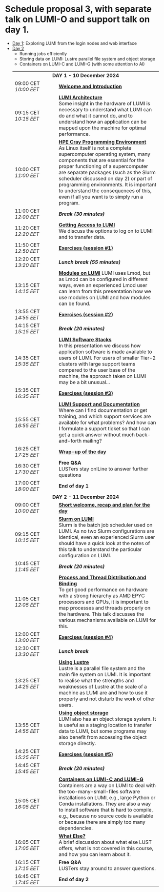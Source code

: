 # Schedule proposal 3, with separate talk on LUMI-O and support talk on day 1.

<ul>
    <li/><a href="#Day1">Day 1</a>: Exploring LUMI from the login nodes and web interface
    <li/><a href="#Day2">Day 2</a>
        <ul>
            <li/>Running jobs efficiently
            <li/>Storing data on LUMI: Lustre parallel file system and object storage
            <li/>Containers on LUMI-C and LUMI-G (with some attention to AI)
</ul>

<table style="text-align: left;">
<tbody>
<!--
DAY 1
-->
    <tr>
        <td colspan="2" align="center">
            <a name="Day1"><b>DAY 1 - 10 December 2024</b></a>
        </td>
    </tr>
    <tr>
        <td style="width:8em">
            09:00 CET
            <br/><em>10:00 EET</em>
        </td>
        <td><b><a href="../MI01-IntroductionCourse/">Welcome and Introduction</a></b>
        <!--<br/><em>Presenters: Kurt Lust (LUST) and Jørn Dietze (LUST)</em>-->
        </td>
    </tr>
    <tr>
        <td>
            09:15 CET
            <br/><em>10:15 EET</em>
        </td>
        <td><b><a href="../M01-Architecture/">LUMI Architecture</a></b>
        <!--<br/><em>Presenter: Kurt Lust (LUST)</em>-->
        <br/>Some insight in the hardware of LUMI is necessary to understand what
        LUMI can do and what it cannot do, and to understand how an application can
        be mapped upon the machine for optimal performance.
        </td>
    </tr>
    <tr>
        <td>
            10:00 CET
            <br/><em>11:00 EET</em>
        </td>
        <td><b><a href="../M02-CPE/">HPE Cray Programming Environment</a></b>
        <!--<br/><em>Presenter: Kurt Lust (LUST)</em>-->
        <br/>As Linux itself is not a complete supercomputer operating system, many components
        that are essential for the proper functioning of a supercomputer are separate packages
        (such as the Slurm scheduler discussed on day 2) or part of programming environments. 
        It is important to understand the consequences of this, even if all you want is to simply
        run a program.
        </td>
    </tr>
    <tr>
        <td>
            11:00 CET
            <br/><em>12:00 EET</em>
        </td>
        <td><b><em>Break (30 minutes)</em></b>
        </td>
    </tr>
    <tr>
        <td>
            11:20 CET
            <br/><em>12:20 EET</em>
        </td>
        <td><b><a href="../M03-Access/">Getting Access to LUMI</a></b>
        <!--<br/><em>Presenter: Kurt Lust (LUST)</em>-->
        <br/>We discuss the options to log on to LUMI and to transfer data.
        </td>
    </tr>
    <tr>
        <td>
            11:50 CET
            <br/><em>12:50 EET</em>
        </td>
        <td><b><a href="../ME03-Exercises-1/">Exercises (session #1)</a></b>
        </td>
    </tr>
    <tr>
        <td>
            12:20 CET
            <br/><em>13:20 EET</em>
        </td>
        <td><b><em>Lunch break (55 minutes)</em></b>
        </td>
    </tr>
    <tr>
        <td>
            13:15 CET
            <br/><em>14:15 EET</em>
        </td>
        <td><b><a href="../M04-Modules/">Modules on LUMI</a></b>
        <!--<em>Presenter: Kurt Lust (LUST)</em>-->
        LUMI uses Lmod, but as Lmod can be configured in different ways, even an experienced
        Lmod user can learn from this presentation how we use modules on LUMI and how
        modules can be found.
        </td>
    </tr>
    <tr>
        <td>
            13:55 CET
            <br/><em>14:55 EET</em>
        </td>
        <td><b><a href="../ME04-Exercises-2/">Exercises (session #2)</a></b>
        </td>
    </tr>
    <tr>
        <td>
            14:15 CET
            <br/><em>15:15 EET</em>
        </td>
        <td><b><em>Break (20 minutes)</em></b>
        </td>
    </tr>
    <tr>
        <td>
            14:35 CET
            <br/><em>15:35 EET</em>
        </td>
        <td><b><a href="../M05-SoftwareStacks/">LUMI Software Stacks</a></b>
        <!--<br/><em>Presenter: Kurt Lust (LUST)</em>-->
        <br/>In this presentation we discuss how application software is made available to
        users of LUMI. For users of smaller Tier-2 clusters with large support teams compared
        to the user base of the machine, the approach taken on LUMI may be a bit unusual...
        </td>
    </tr>
    <tr>
        <td>
            15:35 CET
            <br/><em>16:35 EET</em>
        </td>
        <td><b><a href="../ME05-Exercises-3/">Exercises (session #3)</a></b>
        </td>
    </tr>
    <tr>
        <td>
            15:55 CET
            <br/><em>16:55 EET</em>
        </td>
        <td><b><a href="../M10-Support/">LUMI Support and Documentation</a></b>
        <!--<em>Presenter: Kurt Lust (LUST)</em>-->
        <br/>Where can I find documentation or get training, and which support services are 
        available for what problems? And how can I formulate a support ticket so that I can
        get a quick answer without much back-and-forth mailing?
        </td>
    </tr>
    <tr>
        <td>
            16:25 CET
            <br/><em>17:25 EET</em>
        </td>
        <td><b><a href="../MI02_WrapUpDay1">Wrap-up of the day</a></b> 
        </td>
    </tr>
    <tr>
        <td>
            16:30 CET
            <br/><em>17:30 EET</em>
        </td>
        <td><b>Free Q&A</a></b>
        <br/>LUSTers stay onlLine to answer further questions
        </td>
    </tr>
    <tr>
        <td>
            17:00 CET
            <br/><em>18:00 EET</em>
        </td>
        <td><b>End of day 1</a></b> 
        </td>
    </tr>
<!--
DAY 2
-->
    <tr>
        <td colspan="2" align="center">
            <a name="Day2"><b>DAY 2 - 11 December 2024</b></a>
        </td>
    </tr>
    <tr>
        <td style="width:8em">
            09:00 CET
            <br/><em>10:00 EET</em>
        </td>
        <td><b><a href="../MI03-IntroductionDay2">Short welcome, recap and plan for the day</a></b>
        <!--<br/><em>Presenters: Kurt Lust (LUST) and Jørn Dietze (LUST)</em>-->
        </td>
    </tr>
    <tr>
        <td>
            09:15 CET
            <br/><em>10:15 EET</em>
        </td>
        <td><b><a href="../M06-Slurm/">Slurm on LUMI</a></b>
        <!--<br/><em>Presenter: Kurt Lust (LUST)</em>-->
        <br/>Slurm is the batch job scheduler used on LUMI. As no two Slurm configurations are
        identical, even an experienced Slurm user should have a quick look at the notes of this
        talk to understand the particular configuration on LUMI.
        </td>
    </tr>
    <tr>
        <td>
            10:45 CET
            <br/><em>11:45 EET</em>
        </td>
        <td><b><em>Break (20 minutes)</em></b>
        </td>
    </tr>
    <tr>
        <td>
            11:05 CET
            <br/><em>12:05 EET</em>
        </td>
        <td><b><a href="../M07-Binding/">Process and Thread Distribution and Binding</a></b>
        <!--<br/><em>Presenter: Kurt Lust (LUST)</em>-->
        <br/>To get good performance on hardware with a strong hierarchy as AMD EPYC processors and
        GPUs, it is important to map processes and threads properly on the hardware. This talk discusses
        the various mechanisms available on LUMI for this.
        </td>
    </tr>
    <tr>
        <td>
            12:00 CET
            <br/><em>13:00 EET</em>
        </td>
        <td><b><a href="../E09-Exercises-4/">Exercises (session #4)</a></b>
        </td>
    </tr>
    <tr>
        <td>
            12:30 CET
            <br/><em>13:30 EET</em>
        </td>
        <td><b><em>Lunch break</em></b>
        </td>
    </tr>
    <tr>
        <td>
            13:25 CET
            <br/><em>14:25 EET</em>
        </td>
        <td><b><a href="../M08-Lustre/">Using Lustre</a></b>
        <!--<em>Presenter: Kurt Lust (LUST)</em>-->
        <br/>Lustre is a parallel file system and the main file system on LUMI.
        It is important to realise what the strengths and weaknesses of Lustre at the
        scale of a machine as LUMI are and how to use it properly and not disturb the
        work of other users.
        </td>
    </tr>
    <tr>
        <td>
            13:55 CET
            <br/><em>14:55 EET</em>
        </td>
        <td><b><a href="../M08-LUMI-O/">Using object storage</a></b>
        <!--<em>Presenter: Kurt Lust (LUST)</em>-->
        <br/>LUMI also has an object storage system. It is useful as a staging location
        to transfer data to LUMI, but some programs may also benefit from accessing the 
        object storage directly.
        </td>
    </tr>
    <tr>
        <td>
            14:25 CET
            <br/><em>15:25 EET</em>
        </td>
        <td><b><a href="../E09-Exercises-5/">Exercises (session #5)</a></b>
        </td>
    </tr>
    <tr>
        <td>
            14:45 CET
            <br/><em>15:45 EET</em>
        </td>
        <td><b><em>Break (20 minutes)</em></b>
        </td>
    </tr>
    <tr>
        <td>
            15:05 CET
            <br/><em>16:05 EET</em>
        </td>
        <td><b><a href="../M09-Containers/">Containers on LUMI-C and LUMI-G</a></b>
        <!--<em>Presenter: Kurt Lust (LUST)</em>-->
        <br/>Containers are a way on LUMI to deal with the too-many-small-files software
        installations on LUMI, e.g., large Python or Conda installations. They are also a 
        way to install software that is hard to compile, e.g., because no source code is
        available or because there are simply too many dependencies.
        </td>
    </tr>
    <tr>
        <td>
            16:05 CET
            <br/><em>17:05 EET</em>
        </td>
        <td><b><a href="../MI04-WhatElse/">What Else?</a></b>
        <br/>A brief discussion about what else LUST offers, what is not covered in this course,
        and how you can learn about it.</b>
        <!--<em>Presenter: Kurt Lust (LUST)</em>-->
        </td>
    </tr>
    <tr>
        <td>
            16:15 CET
            <br/><em>17:15 EET</em>
        </td>
        <td><b>Free Q&A</b> 
        <br/>LUSTers stay around to answer questions.
        </td>
    </tr>
    <tr>
        <td>
            16:45 CET
            <br/><em>17:45 EET</em>
        </td>
        <td><b>End of day 2</a></b> 
        </td>
    </tr>
</tbody>
</table>
